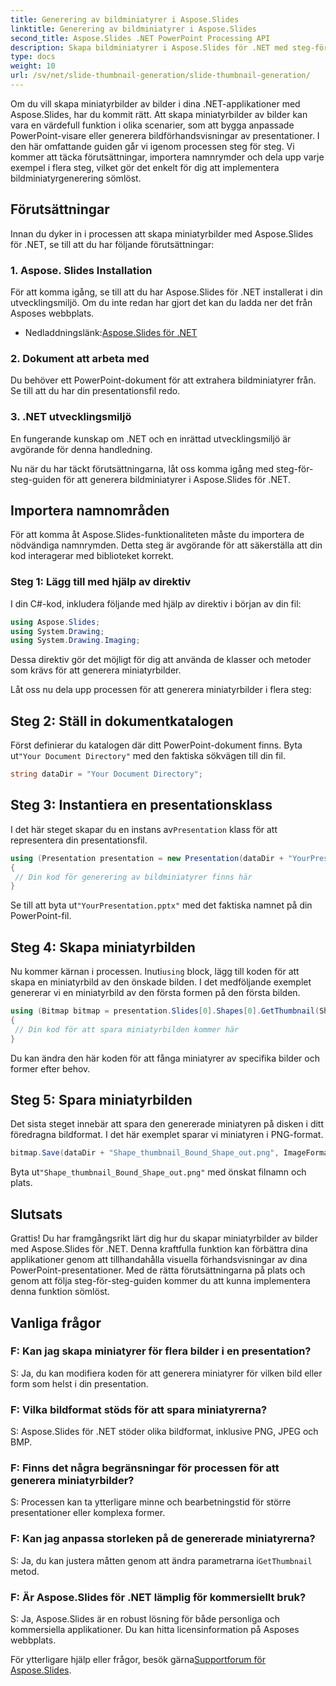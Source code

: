 ```yaml
---
title: Generering av bildminiatyrer i Aspose.Slides
linktitle: Generering av bildminiatyrer i Aspose.Slides
second_title: Aspose.Slides .NET PowerPoint Processing API
description: Skapa bildminiatyrer i Aspose.Slides för .NET med steg-för-steg-guide och kodexempel. Anpassa utseendet och spara miniatyrer. Förbättra presentationsförhandsvisningar.
type: docs
weight: 10
url: /sv/net/slide-thumbnail-generation/slide-thumbnail-generation/
---
```


Om du vill skapa miniatyrbilder av bilder i dina .NET-applikationer med Aspose.Slides, har du kommit rätt. Att skapa miniatyrbilder av bilder kan vara en värdefull funktion i olika scenarier, som att bygga anpassade PowerPoint-visare eller generera bildförhandsvisningar av presentationer. I den här omfattande guiden går vi igenom processen steg för steg. Vi kommer att täcka förutsättningar, importera namnrymder och dela upp varje exempel i flera steg, vilket gör det enkelt för dig att implementera bildminiatyrgenerering sömlöst.

## Förutsättningar

Innan du dyker in i processen att skapa miniatyrbilder med Aspose.Slides för .NET, se till att du har följande förutsättningar:

### 1. Aspose. Slides Installation
För att komma igång, se till att du har Aspose.Slides för .NET installerat i din utvecklingsmiljö. Om du inte redan har gjort det kan du ladda ner det från Asposes webbplats.

-  Nedladdningslänk:[Aspose.Slides för .NET](https://releases.aspose.com/slides/net/)

### 2. Dokument att arbeta med
Du behöver ett PowerPoint-dokument för att extrahera bildminiatyrer från. Se till att du har din presentationsfil redo.

### 3. .NET utvecklingsmiljö
En fungerande kunskap om .NET och en inrättad utvecklingsmiljö är avgörande för denna handledning.

Nu när du har täckt förutsättningarna, låt oss komma igång med steg-för-steg-guiden för att generera bildminiatyrer i Aspose.Slides för .NET.

## Importera namnområden

För att komma åt Aspose.Slides-funktionaliteten måste du importera de nödvändiga namnrymden. Detta steg är avgörande för att säkerställa att din kod interagerar med biblioteket korrekt.

### Steg 1: Lägg till med hjälp av direktiv

I din C#-kod, inkludera följande med hjälp av direktiv i början av din fil:

```csharp
using Aspose.Slides;
using System.Drawing;
using System.Drawing.Imaging;
```

Dessa direktiv gör det möjligt för dig att använda de klasser och metoder som krävs för att generera miniatyrbilder.

Låt oss nu dela upp processen för att generera miniatyrbilder i flera steg:

## Steg 2: Ställ in dokumentkatalogen

 Först definierar du katalogen där ditt PowerPoint-dokument finns. Byta ut`"Your Document Directory"` med den faktiska sökvägen till din fil.

```csharp
string dataDir = "Your Document Directory";
```

## Steg 3: Instantiera en presentationsklass

 I det här steget skapar du en instans av`Presentation` klass för att representera din presentationsfil.

```csharp
using (Presentation presentation = new Presentation(dataDir + "YourPresentation.pptx"))
{
 // Din kod för generering av bildminiatyrer finns här
}
```

 Se till att byta ut`"YourPresentation.pptx"` med det faktiska namnet på din PowerPoint-fil.

## Steg 4: Skapa miniatyrbilden

 Nu kommer kärnan i processen. Inuti`using` block, lägg till koden för att skapa en miniatyrbild av den önskade bilden. I det medföljande exemplet genererar vi en miniatyrbild av den första formen på den första bilden.

```csharp
using (Bitmap bitmap = presentation.Slides[0].Shapes[0].GetThumbnail(ShapeThumbnailBounds.Appearance, 1, 1))
{
 // Din kod för att spara miniatyrbilden kommer här
}
```

Du kan ändra den här koden för att fånga miniatyrer av specifika bilder och former efter behov.

## Steg 5: Spara miniatyrbilden

Det sista steget innebär att spara den genererade miniatyren på disken i ditt föredragna bildformat. I det här exemplet sparar vi miniatyren i PNG-format.

```csharp
bitmap.Save(dataDir + "Shape_thumbnail_Bound_Shape_out.png", ImageFormat.Png);
```

 Byta ut`"Shape_thumbnail_Bound_Shape_out.png"` med önskat filnamn och plats.

## Slutsats

Grattis! Du har framgångsrikt lärt dig hur du skapar miniatyrbilder av bilder med Aspose.Slides för .NET. Denna kraftfulla funktion kan förbättra dina applikationer genom att tillhandahålla visuella förhandsvisningar av dina PowerPoint-presentationer. Med de rätta förutsättningarna på plats och genom att följa steg-för-steg-guiden kommer du att kunna implementera denna funktion sömlöst.

## Vanliga frågor

### F: Kan jag skapa miniatyrer för flera bilder i en presentation?
S: Ja, du kan modifiera koden för att generera miniatyrer för vilken bild eller form som helst i din presentation.

### F: Vilka bildformat stöds för att spara miniatyrerna?
S: Aspose.Slides för .NET stöder olika bildformat, inklusive PNG, JPEG och BMP.

### F: Finns det några begränsningar för processen för att generera miniatyrbilder?
S: Processen kan ta ytterligare minne och bearbetningstid för större presentationer eller komplexa former.

### F: Kan jag anpassa storleken på de genererade miniatyrerna?
S: Ja, du kan justera måtten genom att ändra parametrarna i`GetThumbnail` metod.

### F: Är Aspose.Slides för .NET lämplig för kommersiellt bruk?
S: Ja, Aspose.Slides är en robust lösning för både personliga och kommersiella applikationer. Du kan hitta licensinformation på Asposes webbplats.

 För ytterligare hjälp eller frågor, besök gärna[Supportforum för Aspose.Slides](https://forum.aspose.com/).